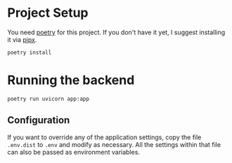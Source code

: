 # Project Setup

You need [poetry](https://python-poetry.org/) for this project. If you don't
have it yet, I suggest installing it via [pipx](https://pipxproject.github.io/pipx/).

```
poetry install
```


# Running the backend


```
poetry run uvicorn app:app
```

## Configuration

If you want to override any of the application settings, copy the file
`.env.dist` to `.env` and modify as necessary. All the settings within that
file can also be passed as environment variables.
